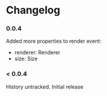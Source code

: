 # Changelog

### 0.0.4

Added more properties to render event:

- renderer: Renderer
- size: Size

### < 0.0.4

History untracked. Initial release
